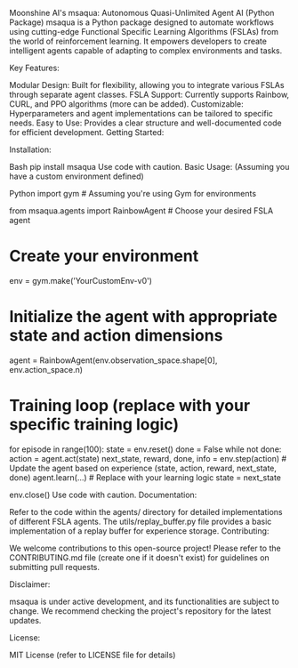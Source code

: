 Moonshine AI's msaqua: Autonomous Quasi-Unlimited Agent AI (Python Package)
msaqua is a Python package designed to automate workflows using cutting-edge Functional Specific Learning Algorithms (FSLAs) from the world of reinforcement learning. It empowers developers to create intelligent agents capable of adapting to complex environments and tasks.

Key Features:

Modular Design: Built for flexibility, allowing you to integrate various FSLAs through separate agent classes.
FSLA Support: Currently supports Rainbow, CURL, and PPO algorithms (more can be added).
Customizable: Hyperparameters and agent implementations can be tailored to specific needs.
Easy to Use: Provides a clear structure and well-documented code for efficient development.
Getting Started:

Installation:

Bash
pip install msaqua
Use code with caution.
Basic Usage:  (Assuming you have a custom environment defined)

Python
import gym  # Assuming you're using Gym for environments

from msaqua.agents import RainbowAgent  # Choose your desired FSLA agent

# Create your environment
env = gym.make('YourCustomEnv-v0')

# Initialize the agent with appropriate state and action dimensions
agent = RainbowAgent(env.observation_space.shape[0], env.action_space.n)

# Training loop (replace with your specific training logic)
for episode in range(100):
    state = env.reset()
    done = False
    while not done:
        action = agent.act(state)
        next_state, reward, done, info = env.step(action)
        # Update the agent based on experience (state, action, reward, next_state, done)
        agent.learn(...)  # Replace with your learning logic
        state = next_state

env.close()
Use code with caution.
Documentation: 

Refer to the code within the agents/ directory for detailed implementations of different FSLA agents.
The utils/replay_buffer.py file provides a basic implementation of a replay buffer for experience storage.
Contributing:

We welcome contributions to this open-source project! Please refer to the CONTRIBUTING.md file (create one if it doesn't exist) for guidelines on submitting pull requests.

Disclaimer:

msaqua is under active development, and its functionalities are subject to change. We recommend checking the project's repository for the latest updates.

License:

MIT License (refer to LICENSE file for details)
